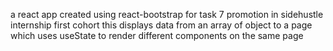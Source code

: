 a react app created using react-bootstrap for task 7 promotion in sidehustle internship first cohort
this displays data from an array of object to a page which uses useState to render different components on the same page
